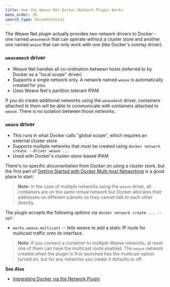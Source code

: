 ```yaml
---
title: How the Weave Net Docker Network Plugin Works
menu_order: 20
search_type: Documentation
---
```



The Weave Net plugin actually provides *two* network drivers to Docker - one named `weavemesh` that can operate without a cluster store and another one named `weave` that can only work with one (like Docker's overlay driver).

### `weavemesh` driver

* Weave Net handles all co-ordination between hosts (referred to by Docker as a "local scope" driver)
* Supports a single network only. A network named `weave` is automatically created for you.
* Uses Weave Net's partition tolerant IPAM

If you do create additional networks using the `weavemesh` driver, containers attached to them will be able to communicate with containers attached to `weave`. There is no isolation between those networks.

### `weave` driver

* This runs in what Docker calls "global scope", which requires an external cluster store
* Supports multiple networks that must be created using `docker network create --driver weave ...`
* Used with Docker's cluster-store-based IPAM

There's no specific documentation from Docker on using a cluster
store, but the first part of
[Getting Started with Docker Multi-host Networking](https://github.com/docker/docker/blob/master/docs/userguide/networking/get-started-overlay.md) is a good place to start.

>**Note:** In the case of multiple networks using the `weave` driver, all containers are on the same virtual network but Docker allocates their addresses on different subnets so they cannot talk to each other directly.

The plugin accepts the following options via `docker network create ... --opt`:

 * `works.weave.multicast` -- tells weave to add a static IP
   route for multicast traffic onto its interface.

>**Note:** If you connect a container to multiple Weave networks, at
   most one of them can have the multicast route enabled.  The `weave`
   network created when the plugin is first launched has the multicast
   option turned on, but for any networks you create it defaults to off.

**See Also**

 * [Integrating Docker via the Network Plugin](/site/plugin.md)

